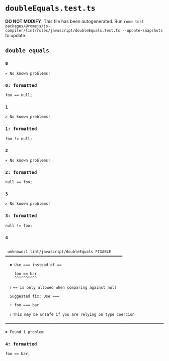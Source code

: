 # `doubleEquals.test.ts`

**DO NOT MODIFY**. This file has been autogenerated. Run `rome test packages/@romejs/js-compiler/lint/rules/javascript/doubleEquals.test.ts --update-snapshots` to update.

## `double equals`

### `0`

```
✔ No known problems!

```

### `0: formatted`

```
foo == null;

```

### `1`

```
✔ No known problems!

```

### `1: formatted`

```
foo != null;

```

### `2`

```
✔ No known problems!

```

### `2: formatted`

```
null == foo;

```

### `3`

```
✔ No known problems!

```

### `3: formatted`

```
null != foo;

```

### `4`

```

 unknown:1 lint/javascript/doubleEquals FIXABLE ━━━━━━━━━━━━━━━━━━━━━━━━━━━━━━━━━━━━━━━━━━━━━━━━━━━━

  ✖ Use === instead of ==

    foo == bar
    ^^^^^^^^^^

  ℹ == is only allowed when comparing against null

  Suggested fix: Use ===

  + foo === bar

  ℹ This may be unsafe if you are relying on type coercion

━━━━━━━━━━━━━━━━━━━━━━━━━━━━━━━━━━━━━━━━━━━━━━━━━━━━━━━━━━━━━━━━━━━━━━━━━━━━━━━━━━━━━━━━━━━━━━━━━━━━

✖ Found 1 problem

```

### `4: formatted`

```
foo == bar;

```
